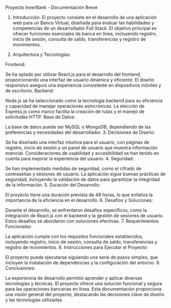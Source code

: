 
Proyecto InverBank - Documentación Breve

1. Introducción:
El proyecto consiste en el desarrollo de una aplicación web para un Banco Virtual, diseñada para evaluar las habilidades y competencias de un desarrollador Full Stack. El objetivo principal es ofrecer funciones esenciales de banca en línea, incluyendo registro, inicio de sesión, consulta de saldo, transferencias y registro de movimientos.

2. Arquitectura y Tecnologías:

Frontend:

Se ha optado por utilizar React.js para el desarrollo del frontend, proporcionando una interfaz de usuario dinámica y eficiente.
El diseño responsivo asegura una experiencia consistente en dispositivos móviles y de escritorio.
Backend:

Node.js se ha seleccionado como la tecnología backend para su eficiencia y capacidad de manejar operaciones asincrónicas.
La elección de Express.js como marco facilita la creación de rutas y el manejo de solicitudes HTTP.
Base de Datos:

La base de datos puede ser MySQL o MongoDB, dependiendo de las preferencias y necesidades del desarrollador.
3. Decisiones de Diseño:

Se ha diseñado una interfaz intuitiva para el usuario, con páginas de registro, inicio de sesión y un panel de usuario que muestra información esencial.
Consideraciones de usabilidad y accesibilidad se han tenido en cuenta para mejorar la experiencia del usuario.
4. Seguridad:

Se han implementado medidas de seguridad, como el cifrado de contraseñas y sesiones de usuario.
La aplicación sigue buenas prácticas de seguridad, incluyendo la validación de datos para garantizar la integridad de la información.
5. Duración del Desarrollo:

El proyecto tiene una duración prevista de 48 horas, lo que enfatiza la importancia de la eficiencia en el desarrollo.
6. Desafíos y Soluciones:

Durante el desarrollo, se enfrentaron desafíos específicos, como la integración de React.js con el backend y la gestión de sesiones de usuario. Estos desafíos se abordaron con soluciones efectivas.
7. Requerimientos Funcionales:

La aplicación cumple con los requisitos funcionales establecidos, incluyendo registro, inicio de sesión, consulta de saldo, transferencias y registro de movimientos.
8. Instrucciones para Ejecutar el Proyecto:

El proyecto puede ejecutarse siguiendo una serie de pasos simples, que incluyen la instalación de dependencias y la configuración del entorno.
9. Conclusiones:

La experiencia de desarrollo permitió aprender y aplicar diversas tecnologías y técnicas.
El proyecto ofrece una solución funcional y segura para las operaciones bancarias en línea.
Esta documentación proporciona una visión general del proyecto, destacando las decisiones clave de diseño y las tecnologías utilizadas.